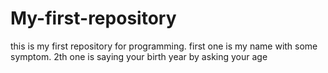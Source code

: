 # My-first-repository
this is my first repository for programming.
first one is my name with some symptom.
2th one is saying your birth year by asking your age

